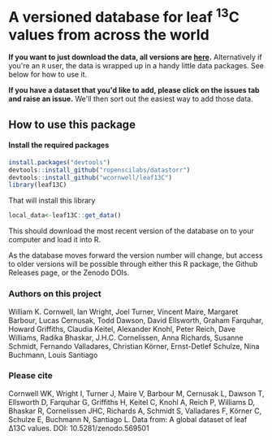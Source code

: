 # A versioned database for leaf <sup>13</sup>C values from across the world

**If you want to just download the data, all versions are [here](https://github.com/wcornwell/leaf13C/releases).**  Alternatively if you're an `R` user, the data is wrapped up in a handy little data packages.  See below for how to use it.  

**If you have a dataset that you'd like to add, please click on the issues tab and raise an issue.** We'll then sort out the easiest way to add those data.  

## How to use this package

#### Install the required packages

```r
install.packages("devtools")
devtools::install_github("ropenscilabs/datastorr")
devtools::install_github("wcornwell/leaf13C")
library(leaf13C)
```
That will install this library

```r
local_data<-leaf13C::get_data()
```
This should download the most recent version of the database on to your computer and load it into R.  

As the database moves forward the version number will change, but access to older versions will be possible through either this R package, the Github Releases page, or the Zenodo DOIs.

### Authors on this project

William K. Cornwell, Ian Wright, Joel Turner, Vincent Maire, Margaret Barbour, Lucas Cernusak, Todd Dawson,
David Ellsworth, Graham Farquhar, Howard Griffiths, Claudia Keitel, Alexander Knohl, Peter Reich,
Dave Williams, Radika Bhaskar, J.H.C. Cornelissen,
Anna Richards, Susanne Schmidt, Fernando Valladares, Christian Körner, Ernst-Detlef Schulze, Nina Buchmann, Louis Santiago

### Please cite

Cornwell WK, Wright I, Turner J, Maire V, Barbour M, Cernusak L, Dawson T, Ellsworth D, Farquhar G, Griffiths H, Keitel C, Knohl A, Reich P, Williams D, Bhaskar R, Cornelissen JHC, Richards A, Schmidt S, Valladares F, Körner C, Schulze E, Buchmann N, Santiago L. Data from:  A global dataset of leaf ∆13C values. DOI: 10.5281/zenodo.569501

